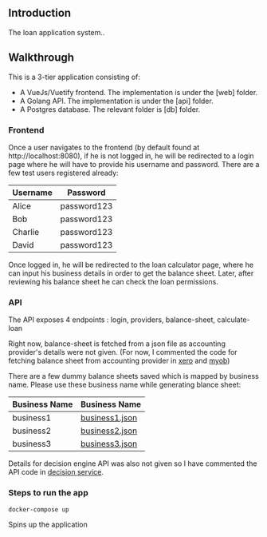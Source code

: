 ## Introduction
The loan application system..

## Walkthrough
This is a 3-tier application consisting of:

- A VueJs/Vuetify frontend. The implementation is under the [web] folder.
- A Golang API. The implementation is under the [api] folder.
- A Postgres database. The relevant folder is [db] folder.

### Frontend
Once a user navigates to the frontend (by default found at http://localhost:8080), if he is not logged in, he will be redirected to a login page where he will have to provide his username and password. There are a few test users registered already:

| **Username** | **Password** |
|--------------|--------------|
| Alice        | password123  |
| Bob          | password123  |
| Charlie      | password123  |
| David        | password123  |

Once logged in, he will be redirected to the loan calculator page, where he can input his business details in order to get the balance sheet. Later, after reviewing his balance sheet he can check the loan permissions.

### API
The API exposes 4 endpoints : login, providers, balance-sheet, calculate-loan

Right now, balance-sheet is fetched from a json file as accounting provider's details were not given. (For now, I commented the code for fetching balance sheet from accounting provider in [xero](api/internal/service/accounting/xero/xero.go) and [myob](api/internal/service/accounting/myob/myob.go))

There are a few dummy balance sheets saved which is mapped by business name. Please use these business name while generating blance sheet: 

| **Business Name** |**Business Name**                                     |
|-------------------|------------------------------------------------------|
| business1         | [business1.json](api/balanceSheet/business1.json)    |
| business2         | [business2.json](api/balanceSheet/business2.json)    |
| business3         | [business3.json](api/balanceSheet/business3.json)    | 


Details for decision engine API was also not given so I have commented the API code in [decision service](api/internal/service/decision/decision.go).

### Steps to run the app

    docker-compose up
Spins up the application

